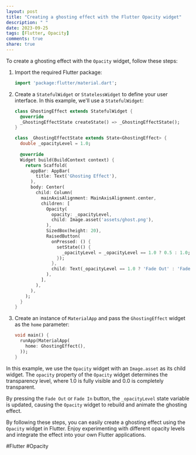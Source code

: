 ```yaml
---
layout: post
title: "Creating a ghosting effect with the Flutter Opacity widget"
description: " "
date: 2023-09-25
tags: [Flutter, Opacity]
comments: true
share: true
---
```


To create a ghosting effect with the `Opacity` widget, follow these steps:

1. Import the required Flutter package:
   ```dart
   import 'package:flutter/material.dart';
   ```

2. Create a `StatefulWidget` or `StatelessWidget` to define your user interface. In this example, we'll use a `StatefulWidget`:
   ```dart
   class GhostingEffect extends StatefulWidget {
     @override
     _GhostingEffectState createState() => _GhostingEffectState();
   }
   
   class _GhostingEffectState extends State<GhostingEffect> {
     double _opacityLevel = 1.0;
     
     @override
     Widget build(BuildContext context) {
       return Scaffold(
         appBar: AppBar(
           title: Text('Ghosting Effect'),
         ),
         body: Center(
           child: Column(
             mainAxisAlignment: MainAxisAlignment.center,
             children: [
               Opacity(
                 opacity: _opacityLevel,
                 child: Image.asset('assets/ghost.png'),
               ),
               SizedBox(height: 20),
               RaisedButton(
                 onPressed: () {
                   setState(() {
                     _opacityLevel = _opacityLevel == 1.0 ? 0.5 : 1.0;
                   });
                 },
                 child: Text(_opacityLevel == 1.0 ? 'Fade Out' : 'Fade In'),
               ),
             ],
           ),
         ),
       );
     }
   }
   ```

3. Create an instance of `MaterialApp` and pass the `GhostingEffect` widget as the `home` parameter:
   ```dart
   void main() {
     runApp(MaterialApp(
       home: GhostingEffect(),
     ));
   }
   ```

In this example, we use the `Opacity` widget with an `Image.asset` as its child widget. The `opacity` property of the `Opacity` widget determines the transparency level, where 1.0 is fully visible and 0.0 is completely transparent.

By pressing the `Fade Out` or `Fade In` button, the `_opacityLevel` state variable is updated, causing the `Opacity` widget to rebuild and animate the ghosting effect.

By following these steps, you can easily create a ghosting effect using the `Opacity` widget in Flutter. Enjoy experimenting with different opacity levels and integrate the effect into your own Flutter applications.

#Flutter #Opacity